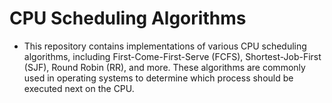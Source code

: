 # CPU Scheduling Algorithms

- This repository contains implementations of various CPU scheduling algorithms, including First-Come-First-Serve (FCFS), Shortest-Job-First (SJF), Round Robin (RR), and more. These algorithms are commonly used in operating systems to determine which process should be executed next on the CPU. 

